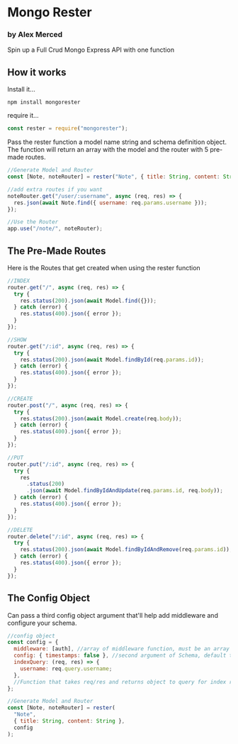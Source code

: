 # Mongo Rester

### by Alex Merced

Spin up a Full Crud Mongo Express API with one function

## How it works

Install it...

`npm install mongorester`

require it...

```js
const rester = require("mongorester");
```

Pass the rester function a model name string and schema definition object. The function will return an array with the model and the router with 5 pre-made routes.

```js
//Generate Model and Router
const [Note, noteRouter] = rester("Note", { title: String, content: String });

//add extra routes if you want
noteRouter.get("/user/:username", async (req, res) => {
  res.json(await Note.find({ username: req.params.username }));
});

//Use the Router
app.use("/note/", noteRouter);
```

## The Pre-Made Routes

Here is the Routes that get created when using the rester function

```js
//INDEX
router.get("/", async (req, res) => {
  try {
    res.status(200).json(await Model.find({}));
  } catch (error) {
    res.status(400).json({ error });
  }
});

//SHOW
router.get("/:id", async (req, res) => {
  try {
    res.status(200).json(await Model.findById(req.params.id));
  } catch (error) {
    res.status(400).json({ error });
  }
});

//CREATE
router.post("/", async (req, res) => {
  try {
    res.status(200).json(await Model.create(req.body));
  } catch (error) {
    res.status(400).json({ error });
  }
});

//PUT
router.put("/:id", async (req, res) => {
  try {
    res
      .status(200)
      .json(await Model.findByIdAndUpdate(req.params.id, req.body));
  } catch (error) {
    res.status(400).json({ error });
  }
});

//DELETE
router.delete("/:id", async (req, res) => {
  try {
    res.status(200).json(await Model.findByIdAndRemove(req.params.id));
  } catch (error) {
    res.status(400).json({ error });
  }
});
```

## The Config Object

Can pass a third config object argument that'll help add middleware and configure your schema.

```js
//config object
const config = {
  middleware: [auth], //array of middleware function, must be an array
  config: { timestamps: false }, //second argument of Schema, default timestamps true
  indexQuery: (req, res) => {
    username: req.query.username;
  },
  //Function that takes req/res and returns object to query for index route
};

//Generate Model and Router
const [Note, noteRouter] = rester(
  "Note",
  { title: String, content: String },
  config
);
```
